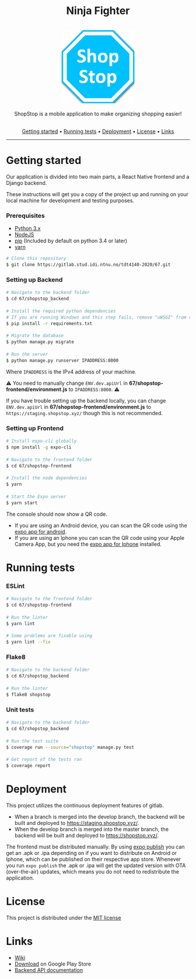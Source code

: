 <div align="center">
<h1>
Ninja Fighter
</h1>
  <br>
  <a href="http://www.amitmerchant.com/electron-markdownify"><img src="./shopstop-frontend/assets/icon.png" alt="ShopStop" width="200"></a>
<br>
<br>
ShopStop is a mobile application to make organizing shopping easier!
<br>
<br>
<p align="center">
  <a href="#getting-started">Getting started</a> •
  <a href="#running-tests">Running tests</a> •
  <a href="#deployment">Deployment</a> •
  <a href="#license">License</a> •
  <a href="#links">Links</a>
</p>
</div>

---

# Getting started

Our application is divided into two main parts, a React Native frontend and a Django backend.

These instructions will get you a copy of the project up and running on your local machine for development and testing purposes.

### Prerequisites

- [Python 3.x](https://www.python.org/downloads/)
- [NodeJS](https://nodejs.org/en/)
- [pip](https://pypi.org/project/pip/) (Included by default on python 3.4 or later)
- [yarn](https://classic.yarnpkg.com/en/docs/getting-started)

```bash
# Clone this repository
$ git clone https://gitlab.stud.idi.ntnu.no/tdt4140-2020/67.git
```

### Setting up Backend

```bash
# Navigate to the backend folder
$ cd 67/shopstop_backend

# Install the required python dependencies
# If you are running Windows and this step fails, remove "uWSGI" from requirements.txt and try again
$ pip install -r requirements.txt

# Migrate the database
$ python manage.py migrate

# Run the server
$ python manage.py runserver IPADDRESS:8000
```

Where `IPADDRESS` is the IPv4 address of your machine.

:warning: You need to manually change `ENV.dev.apiUrl` in **67/shopstop-frontend/environment.js** to `IPADDRESS:8000`. :warning:

If you have trouble setting up the backend locally, you can change `ENV.dev.apiUrl` in **67/shopstop-frontend/environment.js** to `https://staging.shopstop.xyz/` though this is not recommended.

### Setting up Frontend

```bash
# Install expo-cli globally
$ npm install -g expo-cli

# Navigate to the frontend folder
$ cd 67/shopstop-frontend

# Install the node dependencies
$ yarn

# Start the Expo server
$ yarn start
```

The console should now show a QR code.

- If you are using an Android device, you can scan the QR code using the [expo app for android](https://play.google.com/store/apps/details?id=host.exp.exponent&hl=en).
- If you are using an Iphone you can scan the QR code using your Apple Camera App, but you need the [expo app for Iphone](https://apps.apple.com/us/app/expo-client/id982107779) installed.

# Running tests

### ESLint

```bash
# Navigate to the frontend folder
$ cd 67/shopstop-frontend

# Run the linter
$ yarn lint

# Some problems are fixable using
$ yarn lint --fix
```

### Flake8

```bash
# Navigate to the backend folder
$ cd 67/shopstop_backend

# Run the linter
$ flake8 shopstop
```

### Unit tests

```bash
# Navigate to the backend folder
$ cd 67/shopstop_backend

# Run the test suite
$ coverage run --source="shopstop" manage.py test

# Get report of the tests ran
$ coverage report
```

# Deployment

This project utilizes the continuous deployment features of gitlab.

- When a branch is merged into the develop branch, the backend will be built and deployed to https://staging.shopstop.xyz/.
- When the develop branch is merged into the master branch, the backend will be built and deployed to https://shopstop.xyz/.

The frontend must be distributed manually. By using [expo publish](https://docs.expo.io/versions/latest/workflow/publishing/) you can get an .apk or .ipa depending on if you want to distribute on Android or Iphone, which can be published on their respective app store. Whenever you run `expo publish` the .apk or .ipa will get the updated version with OTA (over-the-air) updates, which means you do not need to redistribute the application.

# License

This project is distributed under the [MIT license](LICENSE)

# Links

- [Wiki](https://gitlab.stud.idi.ntnu.no/tdt4140-2020/67/-/wikis/home)
- [Download](https://play.google.com/store/apps/details?id=shopstop.xyz) on Google Play Store
- [Backend API documentation](shopstop_backend#shopstop-backend-api)
